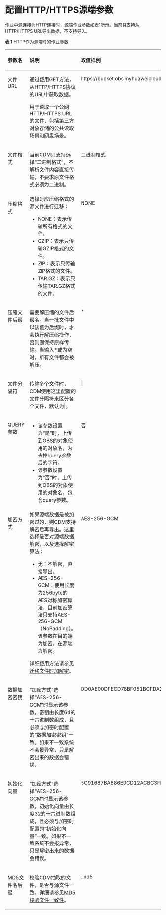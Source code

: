# 配置HTTP/HTTPS源端参数<a name="dayu_01_0053"></a>

作业中源连接为HTTP连接时，源端作业参数如[表1](#zh-cn_topic_0114711714_table5046103815165)所示。当前只支持从HTTP/HTTPS URL导出数据，不支持导入。

**表 1**  HTTP作为源端时的作业参数

<a name="zh-cn_topic_0114711714_table5046103815165"></a>
<table><thead align="left"><tr id="zh-cn_topic_0114711714_row585315215165"><th class="cellrowborder" valign="top" width="23.77237723772377%" id="mcps1.2.4.1.1"><p id="zh-cn_topic_0114711714_p1626397215165"><a name="zh-cn_topic_0114711714_p1626397215165"></a><a name="zh-cn_topic_0114711714_p1626397215165"></a>参数名</p>
</th>
<th class="cellrowborder" valign="top" width="55.17551755175517%" id="mcps1.2.4.1.2"><p id="zh-cn_topic_0114711714_p4231334915165"><a name="zh-cn_topic_0114711714_p4231334915165"></a><a name="zh-cn_topic_0114711714_p4231334915165"></a>说明</p>
</th>
<th class="cellrowborder" valign="top" width="21.052105210521052%" id="mcps1.2.4.1.3"><p id="zh-cn_topic_0114711714_p482921015165"><a name="zh-cn_topic_0114711714_p482921015165"></a><a name="zh-cn_topic_0114711714_p482921015165"></a>取值样例</p>
</th>
</tr>
</thead>
<tbody><tr id="zh-cn_topic_0114711714_row4012116315165"><td class="cellrowborder" valign="top" width="23.77237723772377%" headers="mcps1.2.4.1.1 "><p id="zh-cn_topic_0114711714_p2858877215165"><a name="zh-cn_topic_0114711714_p2858877215165"></a><a name="zh-cn_topic_0114711714_p2858877215165"></a>文件URL</p>
</td>
<td class="cellrowborder" valign="top" width="55.17551755175517%" headers="mcps1.2.4.1.2 "><p id="zh-cn_topic_0114711714_p41044235294"><a name="zh-cn_topic_0114711714_p41044235294"></a><a name="zh-cn_topic_0114711714_p41044235294"></a>通过使用GET方法，从HTTP/HTTPS协议的URL中获取数据。</p>
<p id="zh-cn_topic_0114711714_p0123115172917"><a name="zh-cn_topic_0114711714_p0123115172917"></a><a name="zh-cn_topic_0114711714_p0123115172917"></a>用于读取一个公网HTTP/HTTPS URL的文件，包括第三方对象存储的公共读取场景和网盘场景。</p>
</td>
<td class="cellrowborder" valign="top" width="21.052105210521052%" headers="mcps1.2.4.1.3 "><p id="zh-cn_topic_0114711714_p18854181112917"><a name="zh-cn_topic_0114711714_p18854181112917"></a><a name="zh-cn_topic_0114711714_p18854181112917"></a>https://bucket.obs.myhuaweicloud.com/object-key</p>
</td>
</tr>
<tr id="zh-cn_topic_0114711714_row1497845915165"><td class="cellrowborder" valign="top" width="23.77237723772377%" headers="mcps1.2.4.1.1 "><p id="zh-cn_topic_0114711714_p529563715165"><a name="zh-cn_topic_0114711714_p529563715165"></a><a name="zh-cn_topic_0114711714_p529563715165"></a>文件格式</p>
</td>
<td class="cellrowborder" valign="top" width="55.17551755175517%" headers="mcps1.2.4.1.2 "><p id="zh-cn_topic_0114711714_p16728112982816"><a name="zh-cn_topic_0114711714_p16728112982816"></a><a name="zh-cn_topic_0114711714_p16728112982816"></a>当前CDM只支持选择<span class="parmvalue" id="zh-cn_topic_0114711714_parmvalue1472811294289"><a name="zh-cn_topic_0114711714_parmvalue1472811294289"></a><a name="zh-cn_topic_0114711714_parmvalue1472811294289"></a>“二进制格式”</span>，不解析文件内容直接传输，不要求原文件格式必须为二进制。</p>
</td>
<td class="cellrowborder" valign="top" width="21.052105210521052%" headers="mcps1.2.4.1.3 "><p id="zh-cn_topic_0114711714_p3753014815165"><a name="zh-cn_topic_0114711714_p3753014815165"></a><a name="zh-cn_topic_0114711714_p3753014815165"></a>二进制格式</p>
</td>
</tr>
<tr id="zh-cn_topic_0114711714_row195259453167"><td class="cellrowborder" valign="top" width="23.77237723772377%" headers="mcps1.2.4.1.1 "><p id="zh-cn_topic_0114711714_p5526745191614"><a name="zh-cn_topic_0114711714_p5526745191614"></a><a name="zh-cn_topic_0114711714_p5526745191614"></a>压缩格式</p>
</td>
<td class="cellrowborder" valign="top" width="55.17551755175517%" headers="mcps1.2.4.1.2 "><div class="p" id="zh-cn_topic_0114711714_p2806544011518"><a name="zh-cn_topic_0114711714_p2806544011518"></a><a name="zh-cn_topic_0114711714_p2806544011518"></a>选择对应压缩格式的源文件进行迁移：<a name="zh-cn_topic_0114711714_zh-cn_topic_0108272831_ul64234801103023"></a><a name="zh-cn_topic_0114711714_zh-cn_topic_0108272831_ul64234801103023"></a><ul id="zh-cn_topic_0114711714_zh-cn_topic_0108272831_ul64234801103023"><li>NONE：表示传输所有格式的文件。</li><li>GZIP：表示只传输GZIP格式的文件。</li><li>ZIP：表示只传输ZIP格式的文件。</li><li>TAR.GZ：表示只传输TAR.GZ格式的文件。</li></ul>
</div>
</td>
<td class="cellrowborder" valign="top" width="21.052105210521052%" headers="mcps1.2.4.1.3 "><p id="zh-cn_topic_0114711714_p165261145181617"><a name="zh-cn_topic_0114711714_p165261145181617"></a><a name="zh-cn_topic_0114711714_p165261145181617"></a>NONE</p>
</td>
</tr>
<tr id="zh-cn_topic_0114711714_row24820469167"><td class="cellrowborder" valign="top" width="23.77237723772377%" headers="mcps1.2.4.1.1 "><p id="zh-cn_topic_0114711714_p24911467163"><a name="zh-cn_topic_0114711714_p24911467163"></a><a name="zh-cn_topic_0114711714_p24911467163"></a>压缩文件后缀</p>
</td>
<td class="cellrowborder" valign="top" width="55.17551755175517%" headers="mcps1.2.4.1.2 "><p id="zh-cn_topic_0114711714_p13187191714515"><a name="zh-cn_topic_0114711714_p13187191714515"></a><a name="zh-cn_topic_0114711714_p13187191714515"></a>需要解压缩的文件后缀名。当一批文件中以该值为后缀时，才会执行解压缩操作，否则则保持原样传输。当输入*或为空时，所有文件都会被解压。</p>
</td>
<td class="cellrowborder" valign="top" width="21.052105210521052%" headers="mcps1.2.4.1.3 "><p id="zh-cn_topic_0114711714_p549646101615"><a name="zh-cn_topic_0114711714_p549646101615"></a><a name="zh-cn_topic_0114711714_p549646101615"></a>*</p>
</td>
</tr>
<tr id="zh-cn_topic_0114711714_row175761546101619"><td class="cellrowborder" valign="top" width="23.77237723772377%" headers="mcps1.2.4.1.1 "><p id="zh-cn_topic_0114711714_p4577104611615"><a name="zh-cn_topic_0114711714_p4577104611615"></a><a name="zh-cn_topic_0114711714_p4577104611615"></a>文件分隔符</p>
</td>
<td class="cellrowborder" valign="top" width="55.17551755175517%" headers="mcps1.2.4.1.2 "><p id="zh-cn_topic_0114711714_p8813175612198"><a name="zh-cn_topic_0114711714_p8813175612198"></a><a name="zh-cn_topic_0114711714_p8813175612198"></a>传输多个文件时，CDM使用这里配置的文件分隔符来区分各个文件，默认为|。</p>
</td>
<td class="cellrowborder" valign="top" width="21.052105210521052%" headers="mcps1.2.4.1.3 "><p id="zh-cn_topic_0114711714_p11577154631620"><a name="zh-cn_topic_0114711714_p11577154631620"></a><a name="zh-cn_topic_0114711714_p11577154631620"></a>|</p>
</td>
</tr>
<tr id="zh-cn_topic_0114711714_row1539591785713"><td class="cellrowborder" valign="top" width="23.77237723772377%" headers="mcps1.2.4.1.1 "><p id="zh-cn_topic_0114711714_p173961917165716"><a name="zh-cn_topic_0114711714_p173961917165716"></a><a name="zh-cn_topic_0114711714_p173961917165716"></a>QUERY参数</p>
</td>
<td class="cellrowborder" valign="top" width="55.17551755175517%" headers="mcps1.2.4.1.2 "><a name="zh-cn_topic_0114711714_ul887516311069"></a><a name="zh-cn_topic_0114711714_ul887516311069"></a><ul id="zh-cn_topic_0114711714_ul887516311069"><li>该参数设置为<span class="parmvalue" id="zh-cn_topic_0114711714_parmvalue8561326597"><a name="zh-cn_topic_0114711714_parmvalue8561326597"></a><a name="zh-cn_topic_0114711714_parmvalue8561326597"></a>“是”</span>时，上传到OBS的对象使用的对象名，为去掉query参数后的字符。</li><li>该参数设置为<span class="parmvalue" id="zh-cn_topic_0114711714_parmvalue598043819711"><a name="zh-cn_topic_0114711714_parmvalue598043819711"></a><a name="zh-cn_topic_0114711714_parmvalue598043819711"></a>“否”</span>时，上传到OBS的对象使用的对象名，包含query参数。</li></ul>
</td>
<td class="cellrowborder" valign="top" width="21.052105210521052%" headers="mcps1.2.4.1.3 "><p id="zh-cn_topic_0114711714_p143961517125716"><a name="zh-cn_topic_0114711714_p143961517125716"></a><a name="zh-cn_topic_0114711714_p143961517125716"></a>否</p>
</td>
</tr>
<tr id="zh-cn_topic_0114711714_row1825392374119"><td class="cellrowborder" valign="top" width="23.77237723772377%" headers="mcps1.2.4.1.1 "><p id="zh-cn_topic_0114711714_p1273915511715"><a name="zh-cn_topic_0114711714_p1273915511715"></a><a name="zh-cn_topic_0114711714_p1273915511715"></a>加密方式</p>
</td>
<td class="cellrowborder" valign="top" width="55.17551755175517%" headers="mcps1.2.4.1.2 "><div class="p" id="zh-cn_topic_0114711714_p943615213200"><a name="zh-cn_topic_0114711714_p943615213200"></a><a name="zh-cn_topic_0114711714_p943615213200"></a>如果源端数据是被加密过的，则CDM支持解密后再导出。这里选择是否对源端数据解密，以及选择解密算法：<a name="zh-cn_topic_0108275319_ul44410501486"></a><a name="zh-cn_topic_0108275319_ul44410501486"></a><ul id="zh-cn_topic_0108275319_ul44410501486"><li>无：不解密，直接导出。</li><li>AES-256-GCM：使用长度为256byte的AES对称加密算法，目前加密算法只支持AES-256-GCM（NoPadding）。该参数在目的端为加密，在源端为解密。</li></ul>
</div>
<p id="zh-cn_topic_0108275442_p1440312818259"><a name="zh-cn_topic_0108275442_p1440312818259"></a><a name="zh-cn_topic_0108275442_p1440312818259"></a>详细使用方法请参见<a href="迁移文件时加解密.md">迁移文件时加解密</a>。</p>
</td>
<td class="cellrowborder" valign="top" width="21.052105210521052%" headers="mcps1.2.4.1.3 "><p id="zh-cn_topic_0114711714_p1173985171713"><a name="zh-cn_topic_0114711714_p1173985171713"></a><a name="zh-cn_topic_0114711714_p1173985171713"></a>AES-256-GCM</p>
</td>
</tr>
<tr id="zh-cn_topic_0114711714_row543132624117"><td class="cellrowborder" valign="top" width="23.77237723772377%" headers="mcps1.2.4.1.1 "><p id="zh-cn_topic_0114711714_p2560191135113"><a name="zh-cn_topic_0114711714_p2560191135113"></a><a name="zh-cn_topic_0114711714_p2560191135113"></a>数据加密密钥</p>
</td>
<td class="cellrowborder" valign="top" width="55.17551755175517%" headers="mcps1.2.4.1.2 "><p id="zh-cn_topic_0114711714_p13560410513"><a name="zh-cn_topic_0114711714_p13560410513"></a><a name="zh-cn_topic_0114711714_p13560410513"></a><span class="parmname" id="zh-cn_topic_0108275319_zh-cn_topic_0108275301_parmname776612385559"><a name="zh-cn_topic_0108275319_zh-cn_topic_0108275301_parmname776612385559"></a><a name="zh-cn_topic_0108275319_zh-cn_topic_0108275301_parmname776612385559"></a>“加密方式”</span>选择<span class="parmvalue" id="zh-cn_topic_0108275319_zh-cn_topic_0108275301_parmvalue0767193814558"><a name="zh-cn_topic_0108275319_zh-cn_topic_0108275301_parmvalue0767193814558"></a><a name="zh-cn_topic_0108275319_zh-cn_topic_0108275301_parmvalue0767193814558"></a>“AES-256-GCM”</span>时显示该参数，密钥由长度64的十六进制数组成，且必须与加密时配置的<span class="parmname" id="zh-cn_topic_0108275319_parmname48334346128"><a name="zh-cn_topic_0108275319_parmname48334346128"></a><a name="zh-cn_topic_0108275319_parmname48334346128"></a>“数据加密密钥”</span>一致。如果不一致系统不会报异常，只是解密出来的数据会错误。</p>
</td>
<td class="cellrowborder" valign="top" width="21.052105210521052%" headers="mcps1.2.4.1.3 "><p id="zh-cn_topic_0114711714_p10560111155111"><a name="zh-cn_topic_0114711714_p10560111155111"></a><a name="zh-cn_topic_0114711714_p10560111155111"></a>DD0AE00DFECD78BF051BCFDA25BD4E320DB0A7AC75A1F3FC3D3C56A457DCDC1B</p>
</td>
</tr>
<tr id="zh-cn_topic_0114711714_row86157268413"><td class="cellrowborder" valign="top" width="23.77237723772377%" headers="mcps1.2.4.1.1 "><p id="zh-cn_topic_0114711714_p24773525117"><a name="zh-cn_topic_0114711714_p24773525117"></a><a name="zh-cn_topic_0114711714_p24773525117"></a>初始化向量</p>
</td>
<td class="cellrowborder" valign="top" width="55.17551755175517%" headers="mcps1.2.4.1.2 "><p id="zh-cn_topic_0114711714_p24771354512"><a name="zh-cn_topic_0114711714_p24771354512"></a><a name="zh-cn_topic_0114711714_p24771354512"></a><span class="parmname" id="zh-cn_topic_0108275319_zh-cn_topic_0108275301_parmname9947565563"><a name="zh-cn_topic_0108275319_zh-cn_topic_0108275301_parmname9947565563"></a><a name="zh-cn_topic_0108275319_zh-cn_topic_0108275301_parmname9947565563"></a>“加密方式”</span>选择<span class="parmvalue" id="zh-cn_topic_0108275319_zh-cn_topic_0108275301_parmvalue179471468565"><a name="zh-cn_topic_0108275319_zh-cn_topic_0108275301_parmvalue179471468565"></a><a name="zh-cn_topic_0108275319_zh-cn_topic_0108275301_parmvalue179471468565"></a>“AES-256-GCM”</span>时显示该参数，初始化向量由长度32的十六进制数组成，且必须与加密时配置的<span class="parmname" id="zh-cn_topic_0108275319_parmname163755565172"><a name="zh-cn_topic_0108275319_parmname163755565172"></a><a name="zh-cn_topic_0108275319_parmname163755565172"></a>“初始化向量”</span>一致。如果不一致系统不会报异常，只是解密出来的数据会错误。</p>
</td>
<td class="cellrowborder" valign="top" width="21.052105210521052%" headers="mcps1.2.4.1.3 "><p id="zh-cn_topic_0114711714_p647775195111"><a name="zh-cn_topic_0114711714_p647775195111"></a><a name="zh-cn_topic_0114711714_p647775195111"></a>5C91687BA886EDCD12ACBC3FF19A3C3F</p>
</td>
</tr>
<tr id="zh-cn_topic_0114711714_row10363922103613"><td class="cellrowborder" valign="top" width="23.77237723772377%" headers="mcps1.2.4.1.1 "><p id="zh-cn_topic_0114711714_p116778319321"><a name="zh-cn_topic_0114711714_p116778319321"></a><a name="zh-cn_topic_0114711714_p116778319321"></a>MD5文件名后缀</p>
</td>
<td class="cellrowborder" valign="top" width="55.17551755175517%" headers="mcps1.2.4.1.2 "><p id="p1929618329481"><a name="p1929618329481"></a><a name="p1929618329481"></a>校验CDM抽取的文件，是否与源文件一致，详细请参见<a href="MD5校验文件一致性.md">MD5校验文件一致性</a>。</p>
</td>
<td class="cellrowborder" valign="top" width="21.052105210521052%" headers="mcps1.2.4.1.3 "><p id="zh-cn_topic_0114711714_p267718319321"><a name="zh-cn_topic_0114711714_p267718319321"></a><a name="zh-cn_topic_0114711714_p267718319321"></a>.md5</p>
</td>
</tr>
</tbody>
</table>

